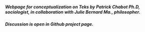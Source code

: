 ##### Webpage for conceptualization on Teks by Patrick Chabot Ph.D, sociologist, in collaboration with Julie Bernard Ma., philosopher.

##### Discussion is open in Github project page.
